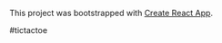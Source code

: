 This project was bootstrapped with [Create React App](https://github.com/facebook/create-react-app).


#tictactoe
